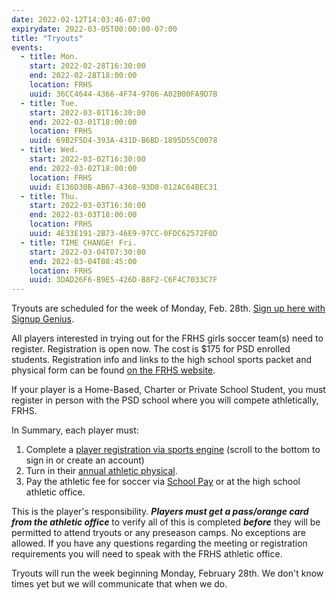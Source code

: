```yaml
---
date: 2022-02-12T14:03:46-07:00
expirydate: 2022-03-05T00:00:00-07:00
title: "Tryouts"
events:
  - title: Mon.
    start: 2022-02-28T16:30:00
    end: 2022-02-28T18:00:00
    location: FRHS
    uuid: 36CC4644-4366-4F74-9706-A02B00FA9D7B
  - title: Tue.
    start: 2022-03-01T16:30:00
    end: 2022-03-01T18:00:00
    location: FRHS
    uuid: 69B2F5D4-393A-431D-B6BD-1895D55C0078
  - title: Wed.
    start: 2022-03-02T16:30:00
    end: 2022-03-02T18:00:00
    location: FRHS
    uuid: E136D30B-AB67-4360-93D8-012AC64BEC31
  - title: Thu.
    start: 2022-03-03T16:30:00
    end: 2022-03-03T18:00:00
    location: FRHS
    uuid: 4E33E191-2B73-46E9-97CC-0FDC62572F0D
  - title: TIME CHANGE! Fri.
    start: 2022-03-04T07:30:00
    end: 2022-03-04T08:45:00
    location: FRHS
    uuid: 3DAD26F6-B9E5-426D-B8F2-C6F4C7033C7F
---
```


Tryouts are scheduled for the week of Monday, Feb. 28th. [Sign up here with
Signup Genius][signup].

All players interested in trying out for the FRHS girls soccer team(s) need to
register. Registration is open now. The cost is $175 for PSD enrolled students.
Registration info and links to the high school sports packet and
physical form can be found [on the FRHS website][hsregistration].

<!--more-->

If your player is a Home-Based, Charter or Private School Student, you must
register in person with the PSD school where you will compete athletically,
FRHS.

In Summary, each player must:

1. Complete a [player registration via sports engine][sports engine] (scroll to
   the bottom to sign in or create an account)
1. Turn in their [annual athletic physical][physical form].
1. Pay the athletic fee for soccer via [School Pay][pay] or at the high school
   athletic office.

This is the player's responsibility. ***Players must get a pass/orange card
from the athletic office*** to verify all of this is completed ***before***
they will be permitted to attend tryouts or any preseason camps. No exceptions
are allowed. If you have any questions regarding the meeting or registration
requirements you will need to speak with the FRHS athletic office.

Tryouts will run the week beginning Monday, February 28th. We don't know times yet
but we will communicate that when we do.

[frhs-athletics]: https://frh.psdschools.org/athletics
[hsregistration]: https://www.psdathletics.org/hsregistration
[sports engine]: https://poudreathletics.sportngin.com/register/form/475127322
[physical form]: https://www.psdschools.org/sites/default/files/PSD/athletics/Physician's_Certification_Athletics_HS%202021-2022.pdf
[forms]: https://www.psdschools.org/programs-services/athletics/high-school-athletics
[pay]: https://psdschools.schoolpay.com/
[signup]: https://www.signupgenius.com/go/10c0c4ba8ae2dabf58-lspdrop
